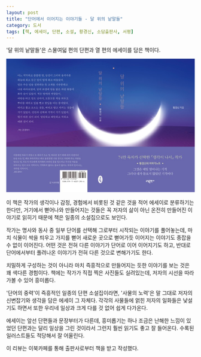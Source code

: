 ```yaml
---
layout: post
title: "단어에서 이어지는 이야기들 - 달 위의 낱말들"
category: 도서
tags: [책, 에세이, 단편, 소설, 황경신, 소담출판사, 서평]
---
```


'달 위의 낱말들'은
스물여덟 편의 단편과 열 편의 에세이를 담은 책이다.

![표지](/images/words-on-the-moon-book-h480.jpg)

이 책은 작가의 생각이나 감정, 경험에서 비롯된 것 같은 것을 적어 에세이로 분류하기는 한다만,
거기에서 뻗어나와 만들어지는 것들은 꼭 저자의 삶이 아닌
온전히 만들어진 이야기로 읽히기 때문에 책은 일종의 소설집으로도 보인다.

작가는 명사와 동사 중 일부 단어를 선택해 그로부터 시작되는 이야기를 풀어놓는데,
마치 식물이 싹을 틔우고 가지를 뻗어 새로운 곳으로 뻗어가듯
이어지는 이야기도 종잡을 수 없이 이어진다.
어떤 것은 전혀 다른 이야기가 단어로 이어 이어지기도 하고,
반대로 단어에서부터 풀려나온 이야기가 전혀 다른 것으로 변해가기도 한다.

치밀하게 구성하는 것이 아니라
마치 즉흥적으로 만들어지는 듯한 이야기를 보는 것은 꽤 색다른 경험이다.
책에는 작가가 직접 찍은 사진들도 실려있는데,
저자의 시선을 따라가볼 수 있어 흥미롭다.

'단어의 중력'이 즉흥적인 일종의 단편 소설집이라면,
'사물의 노력'은 말 그대로 저자의 신변잡기와 생각을 담은 에세이 그 자체다.
각각의 사물들에 얽힌 저자의 일화들은 낯설기도 하면서 또한 우리네 일상과 크게 다를 것 없어 쉽게 다가온다.

에세이는 앞선 단편들과 문장부터가 다른데,
흥미롭기는 하나 조금은 난해한 느낌이 있었던 단편과는 달리
일상을 그린 것이라서 그런지 훨씬 읽기도 좋고 잘 들어온다.
수록된 일러스트들도 적당해서 잘 어울린다.



<div class="im im-info">
이 리뷰는 이북카페를 통해 출판사로부터 책을 받고 작성했다.
</div>
